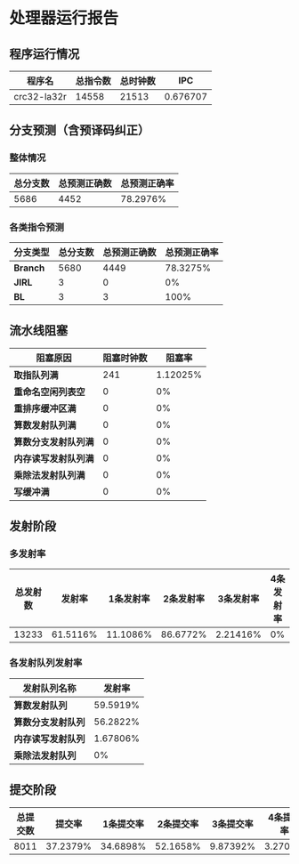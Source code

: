 # 处理器运行报告
## 程序运行情况
|程序名|总指令数|总时钟数|IPC|
|---|---|---|---|
|crc32-la32r|14558|21513|0.676707|

## 分支预测（含预译码纠正）
### 整体情况
|总分支数|总预测正确数|总预测正确率|
|---|---|---|
|5686|4452|78.2976%|

### 各类指令预测
|分支类型|总分支数|总预测正确数|总预测正确率|
|---|---|---|---|
|**Branch**| 5680 | 4449 | 78.3275%|
|**JIRL**| 3 | 0 | 0%|
|**BL**| 3 | 3 | 100%|

## 流水线阻塞
|阻塞原因|阻塞时钟数|阻塞率|
|---|---|---|
|**取指队列满**| 241 | 1.12025%|
|**重命名空闲列表空**|0 | 0%|
|**重排序缓冲区满**|0 | 0%|
|**算数发射队列满**|0 | 0%|
|**算数分支发射队列满**|0 | 0%|
|**内存读写发射队列满**|0 | 0%|
|**乘除法发射队列满**|0 | 0%|
|**写缓冲满**|0 | 0%|

## 发射阶段
### 多发射率
|总发射数|发射率|1条发射率|2条发射率|3条发射率|4条发射率|
|---|---|---|---|---|---|
|13233|61.5116%|11.1086%|86.6772%|2.21416%|0%|

### 各发射队列发射率
|发射队列名称|发射率|
|---|---|
|**算数发射队列**|59.5919%|
|**算数分支发射队列**|56.2822%|
|**内存读写发射队列**|1.67806%|
|**乘除法发射队列**|0%|

## 提交阶段
|总提交数|提交率|1条提交率|2条提交率|3条提交率|4条提交率|
|---|---|---|---|---|---|
|8011|37.2379%|34.6898%|52.1658%|9.87392%|3.2705%|
